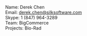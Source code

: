 Name: Derek Chen  
Email: derek.chen@silksoftware.com  
Skype: 1 (847) 964-3289   
Team: BigCommerce   
Projects: Bio-Rad
